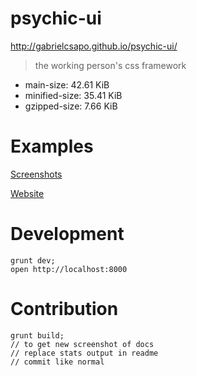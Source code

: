 # psychic-ui

http://gabrielcsapo.github.io/psychic-ui/

> the working person's css framework
- main-size: 42.61 KiB
- minified-size: 35.41 KiB
- gzipped-size: 7.66 KiB

####

# Examples

[Screenshots](/screenshots)

[Website](http://gabrielcsapo.github.io/psychic-ui/)

# Development

```
grunt dev;
open http://localhost:8000
```

# Contribution

```
grunt build;
// to get new screenshot of docs
// replace stats output in readme
// commit like normal
```
